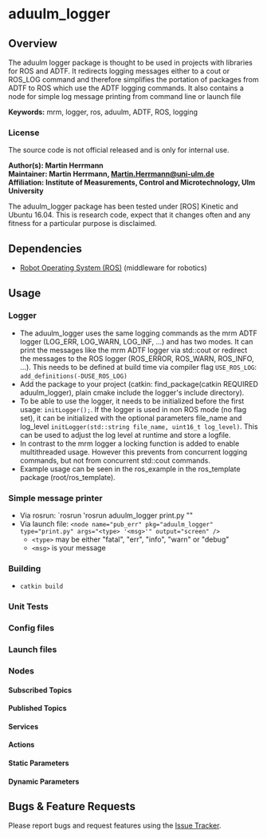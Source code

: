 # aduulm_logger

## Overview

The aduulm logger package is thought to be used in projects with libraries for ROS and ADTF. It redirects logging messages either to a cout or ROS_LOG command and therefore simplifies the portation of packages from ADTF to ROS which use the ADTF logging commands. It also contains a node for simple log message printing from command line or launch file

**Keywords:** mrm, logger, ros, aduulm, ADTF, ROS, logging


### License

The source code is not official released and is only for internal use.

**Author(s): Martin Herrmann   
Maintainer:  Martin Herrmann,  Martin.Herrmann@uni-ulm.de  
Affiliation: Institute of Measurements, Control and Microtechnology, Ulm University**

The aduulm_logger package has been tested under [ROS] Kinetic and Ubuntu 16.04. 
This is research code, expect that it changes often and any fitness for a particular purpose is disclaimed.


## Dependencies

* [Robot Operating System (ROS)](http://wiki.ros.org) (middleware for robotics)


## Usage
### Logger
* The aduulm_logger uses the same logging commands as the mrm ADTF logger (LOG_ERR, LOG_WARN, LOG_INF, ...) and has two modes. It can print the messages like the mrm ADTF logger via std::cout or redirect the messages to the ROS logger (ROS_ERROR, ROS_WARN, ROS_INFO, ...). This needs to be defined at build time via compiler flag `USE_ROS_LOG`:
`add_definitions(-DUSE_ROS_LOG)`
* Add the package to your project (catkin: find_package(catkin REQUIRED aduulm_logger), plain cmake include the logger's include directory).
* To be able to use the logger, it needs to be initialized before the first usage: `initLogger();`. If the logger is used in non ROS mode (no flag set), it can be initialized with the optional parameters file_name and log_level `initLogger(std::string file_name, uint16_t log_level)`. This can be used to adjust the log level at runtime and store a logfile.
* In contrast to the mrm logger a locking function is added to enable multithreaded usage. However this prevents from concurrent logging commands, but not from concurrent std::cout commands.
* Example usage can be seen in the ros_example in the ros_template package (root/ros_template).
### Simple message printer
* Via rosrun: `rosrun 'rosrun aduulm_logger print.py <type> "<msg>"
* Via launch file: `<node name="pub_err" pkg="aduulm_logger" type="print.py" args="<type> '<msg>'" output="screen" />`
    * `<type>` may be either "fatal", "err", "info", "warn" or "debug"
    * `<msg>` is your message

### Building
* `catkin build`

### Unit Tests

### Config files

### Launch files

### Nodes

#### Subscribed Topics

#### Published Topics

#### Services

#### Actions

#### Static Parameters

#### Dynamic Parameters

## Bugs & Feature Requests

Please report bugs and request features using the [Issue Tracker](https://mrm-git.e-technik.uni-ulm.de/herrmann/mrm_ros_template/issues).




